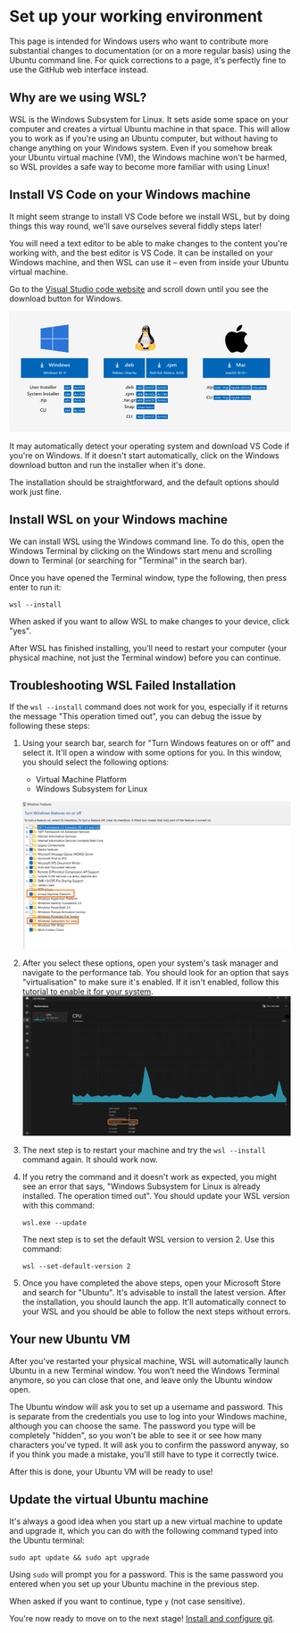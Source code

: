 # Set up your working environment

This page is intended for Windows users who want to contribute more substantial changes to documentation (or on a more regular basis) using the Ubuntu command line. For quick corrections to a page, it's perfectly fine to use the GitHub web interface instead.

## Why are we using WSL?

WSL is the Windows Subsystem for Linux. It sets aside some space on your computer and creates a virtual Ubuntu machine in that space. This will allow you to work as if you're using an Ubuntu computer, but without having to change anything on your Windows system. Even if you somehow break your Ubuntu virtual machine (VM), the Windows machine won't be harmed, so WSL provides a safe way to become more familiar with using Linux!

## Install VS Code on your Windows machine

It might seem strange to install VS Code before we install WSL, but by doing things this way round, we'll save ourselves several fiddly steps later!

You will need a text editor to be able to make changes to the content you're working with, and the best editor is VS Code. It can be installed on your Windows machine, and then WSL can use it – even from inside your Ubuntu virtual machine.

Go to the [Visual Studio code website](https://code.visualstudio.com/) and scroll down until you see the download button for Windows. 

![Download options for VS Code](images/install_VSCode.png)

It may automatically detect your operating system and download VS Code if you're on Windows. If it doesn't start automatically, click on the Windows download button and run the installer when it's done. 

The installation should be straightforward, and the default options should work just fine.

## Install WSL on your Windows machine

We can install WSL using the Windows command line. To do this, open the Windows Terminal by clicking on the Windows start menu and scrolling down to Terminal (or searching for "Terminal" in the search bar).

Once you have opened the Terminal window, type the following, then press enter to run it:

```
wsl --install
```

When asked if you want to allow WSL to make changes to your device, click "yes".

After WSL has finished installing, you'll need to restart your computer (your physical machine, not just the Terminal window) before you can continue.


## Troubleshooting WSL Failed Installation

If the `wsl --install` command does not work for you, especially if it returns the message "This operation timed out", you can debug the issue by following these steps:

1. Using your search bar, search for "Turn Windows features on or off" and select it. It'll open a window with some options for you. In this window, you should select the following options:
    * Virtual Machine Platform
    * Windows Subsystem for Linux

    ![Turn Windows features on or off](images/windows_on_and_off_feature.png)
    
2. After you select these options, open your system's task manager and navigate to the performance tab. You should look for an option that says "virtualisation" to make sure it's enabled. If it isn't enabled, follow this [tutorial to enable it for your system](https://support.microsoft.com/en-us/windows/enable-virtualization-on-windows-11-pcs-c5578302-6e43-4b4b-a449-8ced115f58e1).
    ![performance tab of the Windows Task Manager](./images/task_manager_virtualisation.png)

3. The next step is to restart your machine and try the `wsl --install` command again. It should work now.

4. If you retry the command and it doesn't work as expected, you might see an error that says, "Windows Subsystem for Linux is already installed. The operation timed out".  You should update your WSL version with this command:
    ```shell
    wsl.exe --update
    ```
    The next step is to set the default WSL version to version 2. Use this command:
    ```shell
    wsl --set-default-version 2
    ```
5. Once you have completed the above steps, open your Microsoft Store and search for "Ubuntu". It's advisable to install the latest version. After the installation, you should launch the app. It'll automatically connect to your WSL and you should be able to follow the next steps without errors.

## Your new Ubuntu VM

After you've restarted your physical machine, WSL will automatically launch Ubuntu in a new Terminal window. You won't need the Windows Terminal anymore, so you can close that one, and leave only the Ubuntu window open.

The Ubuntu window will ask you to set up a username and password. This is separate from the credentials you use to log into your Windows machine, although you can choose the same. The password you type will be completely "hidden", so you won't be able to see it or see how many characters you've typed. It will ask you to confirm the password anyway, so if you think you made a mistake, you'll still have to type it correctly twice.

After this is done, your Ubuntu VM will be ready to use!

## Update the virtual Ubuntu machine

It's always a good idea when you start up a new virtual machine to update and upgrade it, which you can do with the following command typed into the Ubuntu terminal:

```
sudo apt update && sudo apt upgrade
```

Using `sudo` will prompt you for a password. This is the same password you entered when you set up your Ubuntu machine in the previous step.

When asked if you want to continue, type `y` (not case sensitive).

You're now ready to move on to the next stage! [Install and configure git](install_git.md).
